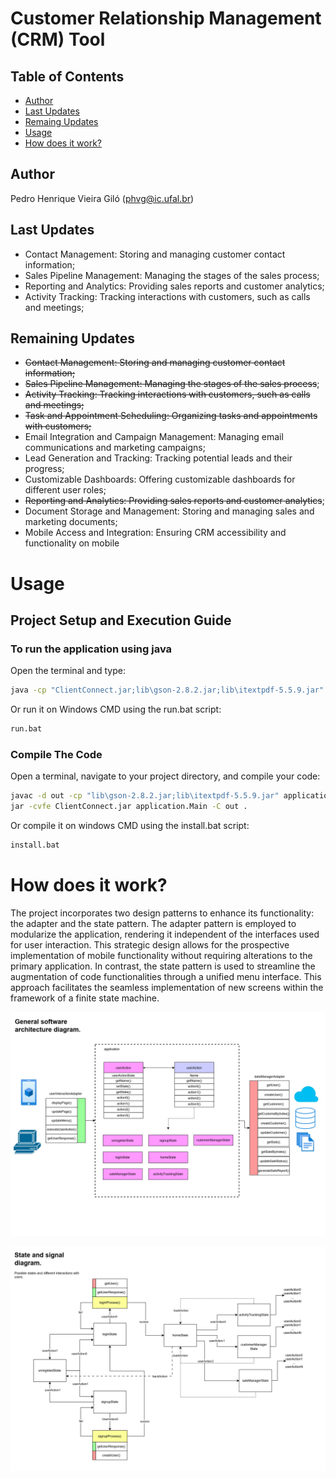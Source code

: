 # Customer Relationship Management (CRM) Tool

## Table of Contents

- [Author](#Author)
- [Last Updates](#last-updates)
- [Remaing Updates](#remaining-updates)
- [Usage](#usage)
- [How does it work?](#how-does-it-work)

## Author
Pedro Henrique Vieira Giló (phvg@ic.ufal.br)

## Last Updates
* Contact Management: Storing and managing customer contact information;
* Sales Pipeline Management: Managing the stages of the sales process;
* Reporting and Analytics: Providing sales reports and customer analytics;
* Activity Tracking: Tracking interactions with customers, such as calls and meetings;

## Remaining Updates

* ~~Contact Management: Storing and managing customer contact information;~~
* ~~Sales Pipeline Management: Managing the stages of the sales process~~;
* ~~Activity Tracking: Tracking interactions with customers, such as calls and meetings;~~
* ~~Task and Appointment Scheduling: Organizing tasks and appointments with customers;~~
* Email Integration and Campaign Management: Managing email communications and marketing campaigns;
* Lead Generation and Tracking: Tracking potential leads and their progress;
* Customizable Dashboards: Offering customizable dashboards for different user roles;
* ~~Reporting and Analytics: Providing sales reports and customer analytics~~;
* Document Storage and Management: Storing and managing sales and marketing documents;
* Mobile Access and Integration: Ensuring CRM accessibility and functionality on mobile

# Usage

## Project Setup and Execution Guide

### To run the application using java

Open the terminal and type:

```bash
java -cp "ClientConnect.jar;lib\gson-2.8.2.jar;lib\itextpdf-5.5.9.jar" application.Main
```

Or run it on Windows CMD using the run.bat script:

```bash
run.bat
```

### Compile The Code

Open a terminal, navigate to your project directory, and compile your code:

```bash
javac -d out -cp "lib\gson-2.8.2.jar;lib\itextpdf-5.5.9.jar" application\Main.java utilities\*.java adapter\*.java userInterface\*.java dataInterface\*.java application\*.java
jar -cvfe ClientConnect.jar application.Main -C out .
```
Or compile it on windows CMD using the install.bat script:

```bash
install.bat
```
# How does it work?

The project incorporates two design patterns to enhance its functionality: the adapter and the state pattern. The adapter pattern is employed to modularize the application, rendering it independent of the interfaces used for user interaction. This strategic design allows for the prospective implementation of mobile functionality without requiring alterations to the primary application. In contrast, the state pattern is used to streamline the augmentation of code functionalities through a unified menu interface. This approach facilitates the seamless implementation of new screens within the framework of a finite state machine.

![General Diagram](img\general.jpg)

![Fsm diagram](img\fsm.jpg)
